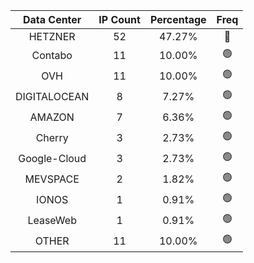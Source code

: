 | Data Center | IP Count | Percentage | Freq |
|:------------:|:--------:|:-----------:|:-----:|
| HETZNER | 52 | 47.27% | 🔴 |
| Contabo | 11 | 10.00% | 🟢 |
| OVH | 11 | 10.00% | 🟢 |
| DIGITALOCEAN | 8 | 7.27% | 🟢 |
| AMAZON | 7 | 6.36% | 🟢 |
| Cherry | 3 | 2.73% | 🟢 |
| Google-Cloud | 3 | 2.73% | 🟢 |
| MEVSPACE | 2 | 1.82% | 🟢 |
| IONOS | 1 | 0.91% | 🟢 |
| LeaseWeb | 1 | 0.91% | 🟢 |
| OTHER | 11 | 10.00% | 🟢 |